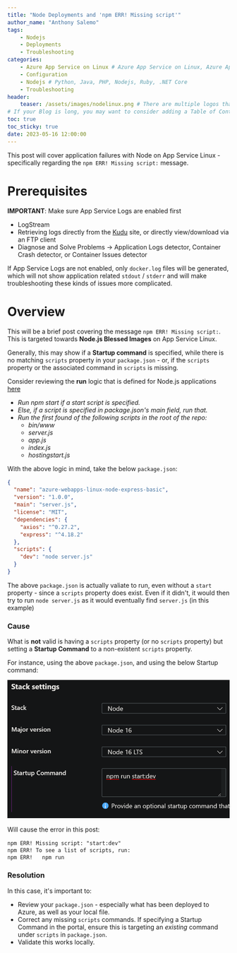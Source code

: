 ```yaml
---
title: "Node Deployments and 'npm ERR! Missing script'"
author_name: "Anthony Salemo"
tags:
    - Nodejs
    - Deployments
    - Troubleshooting
categories:
    - Azure App Service on Linux # Azure App Service on Linux, Azure App Service on Windows, Function App, Azure VM, Azure SDK
    - Configuration
    - Nodejs # Python, Java, PHP, Nodejs, Ruby, .NET Core
    - Troubleshooting 
header:
    teaser: /assets/images/nodelinux.png # There are multiple logos that can be used in "/assets/images" if you choose to add one.
# If your Blog is long, you may want to consider adding a Table of Contents by adding the following two settings.
toc: true
toc_sticky: true
date: 2023-05-16 12:00:00
---
```


This post will cover application failures with Node on App Service Linux - specifically regarding the `npm ERR! Missing script:` message. 

# Prerequisites
**IMPORTANT**: Make sure App Service Logs are enabled first

- LogStream
- Retrieving logs directly from the [Kudu](https://github.com/Azure/app-service-linux-docs/blob/master/Things_You_Should_Know/things_you_should_know.md#you-can-discover-and-download-the-latest-docker-logs-using-kudu) site, or directly view/download via an FTP client
- Diagnose and Solve Problems -> Application Logs detector, Container Crash detector, or Container Issues detector

If App Service Logs are not enabled, only `docker.log` files will be generated, which will not show application related `stdout` / `stderr` and will make troubleshooting these kinds of issues more complicated.

# Overview
This will be a brief post covering the message `npm ERR! Missing script:`. This is targeted towards **Node.js Blessed Images** on App Service Linux.

Generally, this may show if a **Startup command** is specified, while there is no matching `scripts` property in your `package.json` - or, if the `scripts` property or the associated command in `scripts` is missing.

Consider reviewing the **run** logic that is defined for Node.js applications [here](https://github.com/microsoft/Oryx/blob/main/doc/runtimes/nodejs.md#run)


- _Run npm start if a start script is specified._
- _Else, if a script is specified in package.json's main field, run that._
- _Run the first found of the following scripts in the root of the repo:_
    - _bin/www_
    - _server.js_
    - _app.js_
    - _index.js_
    - _hostingstart.js_


With the above logic in mind, take the below `package.json`:

```json
{
  "name": "azure-webapps-linux-node-express-basic",
  "version": "1.0.0",
  "main": "server.js",
  "license": "MIT",
  "dependencies": {
    "axios": "^0.27.2",
    "express": "^4.18.2"
  },
  "scripts": {
    "dev": "node server.js"
  }
}
```

The above `package.json` is actually valiate to run, even without a `start` property - since a `scripts` property does exist. Even if it didn't, it would then try to run `node server.js` as it would eventually find `server.js` (in this example)

### Cause

What is **not** valid is having a `scripts` property (or no `scripts` property) but setting a **Startup Command** to a non-existent `scripts` property. 

For instance, using the above `package.json`, and using the below Startup command:

![Oryx-startup-script](/media/2023/05/azure-blog-node-startupscript-1.png)


Will cause the error in this post:

```
npm ERR! Missing script: "start:dev"
npm ERR! To see a list of scripts, run:
npm ERR!   npm run
```

### Resolution
In this case, it's important to:
- Review your `package.json` - especially what has been deployed to Azure, as well as your local file.
- Correct any missing `scripts` commands. If specifying a Startup Command in the portal, ensure this is targeting an _existing_ command under `scripts` in `package.json`.
- Validate this works locally.


